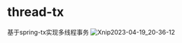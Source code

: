 # thread-tx
基于spring-tx实现多线程事务
![Xnip2023-04-19_20-36-12](https://user-images.githubusercontent.com/82985343/233076628-5be4895e-330b-4825-a22c-7db0004b49b0.jpg)
